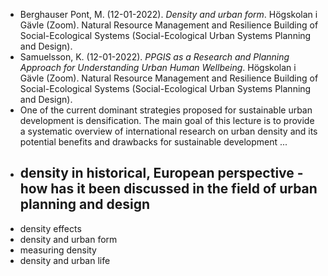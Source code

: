 - Berghauser Pont, M. (12-01-2022). _Density and urban form_. Högskolan i Gävle (Zoom). Natural Resource Management and Resilience Building of Social-Ecological Systems (Social-Ecological Urban Systems Planning and Design).
- Samuelsson, K. (12-01-2022). _PPGIS as a Research and Planning Approach for Understanding Urban Human Wellbeing_. Högskolan i Gävle (Zoom). Natural Resource Management and Resilience Building of Social-Ecological Systems (Social-Ecological Urban Systems Planning and Design).
- One of the current dominant strategies proposed for sustainable urban development is densification. The main goal of this lecture is to provide a systematic overview of international research on urban density and its potential benefits and drawbacks for sustainable development ...
- density in historical, European perspective - how has it been discussed in the field of urban planning and design
	-
- density effects
- density and urban form
- measuring density
- density and urban life